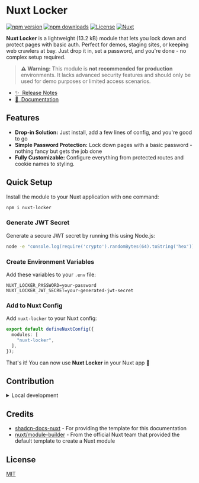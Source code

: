 # Nuxt Locker

[![npm version][npm-version-src]][npm-version-href]
[![npm downloads][npm-downloads-src]][npm-downloads-href]
[![License][license-src]][license-href]
[![Nuxt][nuxt-src]][nuxt-href]

**Nuxt Locker** is a lightweight (13.2 kB) module that lets you lock down and protect pages with basic auth. Perfect for demos, staging sites, or keeping web crawlers at bay. Just drop it in, set a password, and you're done - no complex setup required.

> **⚠️ Warning:** This module is **not recommended for production** environments. It lacks advanced security features and should only be used for demo purposes or limited access scenarios.

- [✨ &nbsp;Release Notes](/CHANGELOG.md)
- [📖 &nbsp;Documentation](https://nuxt-locker.vercel.app/)

## Features

- **Drop-in Solution:** Just install, add a few lines of config, and you're good to go
- **Simple Password Protection:** Lock down pages with a basic password - nothing fancy but gets the job done
- **Fully Customizable:** Configure everything from protected routes and cookie names to styling.

## Quick Setup

Install the module to your Nuxt application with one command:

```bash
npm i nuxt-locker
```

### Generate JWT Secret

Generate a secure JWT secret by running this using Node.js:

```bash
node -e "console.log(require('crypto').randomBytes(64).toString('hex'));"
```

### Create Environment Variables

Add these variables to your `.env` file:

```env
NUXT_LOCKER_PASSWORD=your-password
NUXT_LOCKER_JWT_SECRET=your-generated-jwt-secret
```

### Add to Nuxt Config

Add `nuxt-locker` to your Nuxt config:

```ts
export default defineNuxtConfig({
  modules: [
    "nuxt-locker",
  ],
});
```

That's it! You can now use **Nuxt Locker** in your Nuxt app 🚀

## Contribution

<details>
  <summary>Local development</summary>

  ```bash
  # Install dependencies
  pnpm install

  # Generate type stubs
  pnpm dev:prepare

  # Develop with the playground
  pnpm dev

  # Build the playground
  pnpm dev:build

  # Develop with the docs
  pnpm docs:dev

  # Build the docs
  pnpm docs:build

  # Run ESLint
  pnpm lint
  pnpm lint:fix

  # Run Vitest
  pnpm test
  pnpm test:watch

  # Build the module
  pnpm prepack
  ```
</details>

## Credits

- [shadcn-docs-nuxt](https://github.com/ZTL-UwU/shadcn-docs-nuxt) - For providing the template for this documentation
- [nuxt/module-builder](https://github.com/nuxt/module-builder) - From the official Nuxt team that provided the default template to create a Nuxt module

## License

[MIT](https://github.com/kalix127/nuxt-locker/blob/main/LICENSE)

<!-- Badges -->
[npm-version-src]: https://img.shields.io/npm/v/nuxt-locker/latest.svg?style=flat&colorA=020420&colorB=00DC82
[npm-version-href]: https://npmjs.com/package/nuxt-locker

[npm-downloads-src]: https://img.shields.io/npm/dm/nuxt-locker.svg?style=flat&colorA=020420&colorB=00DC82
[npm-downloads-href]: https://npm.chart.dev/nuxt-locker

[license-src]: https://img.shields.io/npm/l/nuxt-locker.svg?style=flat&colorA=020420&colorB=00DC82
[license-href]: https://npmjs.com/package/nuxt-locker

[nuxt-src]: https://img.shields.io/badge/Nuxt-020420?logo=nuxt.js
[nuxt-href]: https://nuxt.com
